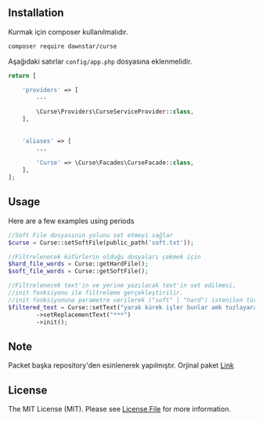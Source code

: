 ## Installation

Kurmak için composer kullanılmalıdır.

``` bash
composer require dawnstar/curse
```


Aşağıdaki satırlar `config/app.php` dosyasına eklenmelidir.

```php
return [

    'providers' => [
        ...
        
        \Curse\Providers\CurseServiceProvider::class,
    ],
    
    
    'aliases' => [
        ...
        
        'Curse' => \Curse\Facades\CurseFacade::class,
    ],
];
```

## Usage


Here are a few examples using periods 
```php
//Soft File dosyasının yolunu set etmeyi sağlar
$curse = Curse::setSoftFile(public_path('soft.txt'));

//Filtrelenecek küfürlerin olduğu dosyaları çekmek için
$hard_file_words = Curse::getHardFile();
$soft_file_words = Curse::getSoftFile();

//Filtrelenecek text'in ve yerine yazılacak text'in set edilmesi,
//init fonksiyonu ile filtreleme gerçekleştirilir. 
//init fonksiyonuna parametre verilerek ("soft" | "hard") istenilen türde filtreleme yapılabilir.
$filtered_text = Curse::setText("yarak kürek işler bunlar amk tuzlayarak ansiklopedi")
        ->setReplacementText("***")
        ->init();
```

## Note
Packet başka repository'den esinlenerek yapılmıştır. Orjinal paket [Link](https://github.com/90pixel/kufur-filtresi)

## License

The MIT License (MIT). Please see [License File](LICENSE.md) for more information.
